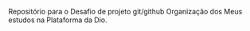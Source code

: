 Repositório para o Desafio de projeto git/github
Organização dos Meus estudos na Plataforma da Dio.
